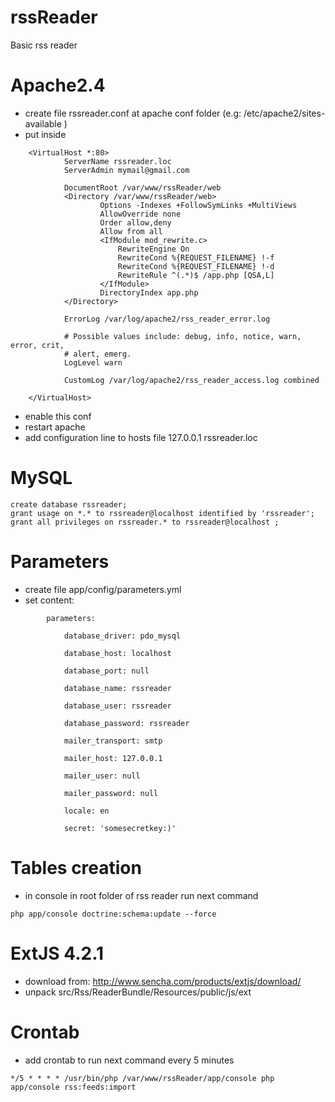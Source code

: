 rssReader
=========

Basic rss reader

Apache2.4
=============================================================
- create file rssreader.conf at apache conf folder (e.g: /etc/apache2/sites-available )
- put inside
```
    <VirtualHost *:80>
            ServerName rssreader.loc
            ServerAdmin mymail@gmail.com

            DocumentRoot /var/www/rssReader/web
            <Directory /var/www/rssReader/web>
                    Options -Indexes +FollowSymLinks +MultiViews
                    AllowOverride none
                    Order allow,deny
                    Allow from all
                    <IfModule mod_rewrite.c>
                        RewriteEngine On
                        RewriteCond %{REQUEST_FILENAME} !-f
                        RewriteCond %{REQUEST_FILENAME} !-d
                        RewriteRule ^(.*)$ /app.php [QSA,L]
                    </IfModule>
                    DirectoryIndex app.php
            </Directory>

            ErrorLog /var/log/apache2/rss_reader_error.log

            # Possible values include: debug, info, notice, warn, error, crit,
            # alert, emerg.
            LogLevel warn

            CustomLog /var/log/apache2/rss_reader_access.log combined

    </VirtualHost>
```
- enable this conf
- restart apache
- add configuration line to hosts file
    127.0.0.1   rssreader.loc

MySQL
=============================================================
```
create database rssreader;
grant usage on *.* to rssreader@localhost identified by 'rssreader';
grant all privileges on rssreader.* to rssreader@localhost ;
```

Parameters
=============================================================
- create file app/config/parameters.yml
- set content:
```
        parameters:

            database_driver: pdo_mysql

            database_host: localhost

            database_port: null

            database_name: rssreader

            database_user: rssreader

            database_password: rssreader

            mailer_transport: smtp

            mailer_host: 127.0.0.1

            mailer_user: null

            mailer_password: null

            locale: en

            secret: 'somesecretkey:)'
```

Tables creation
=============================================================
- in console in root folder of rss reader run next command
```
php app/console doctrine:schema:update --force
```

ExtJS 4.2.1
=============================================================
- download from: http://www.sencha.com/products/extjs/download/
- unpack src/Rss/ReaderBundle/Resources/public/js/ext

Crontab
=============================================================
- add crontab to run next command every 5 minutes
```
*/5 * * * * /usr/bin/php /var/www/rssReader/app/console php app/console rss:feeds:import
```